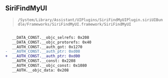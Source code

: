 ## SiriFindMyUI

> `/System/Library/Assistant/UIPlugins/SiriFindMyUIPlugin.siriUIBundle/Frameworks/SiriFindMyUI.framework/SiriFindMyUI`

```diff

   __DATA_CONST.__objc_selrefs: 0x208
   __DATA_CONST.__objc_protorefs: 0x40
   __AUTH_CONST.__auth_got: 0x1270
-  __AUTH_CONST.__auth_ptr: 0xd08
+  __AUTH_CONST.__auth_ptr: 0xd00
   __AUTH_CONST.__const: 0x2208
   __AUTH_CONST.__objc_const: 0x1080
   __AUTH.__objc_data: 0x208

```
